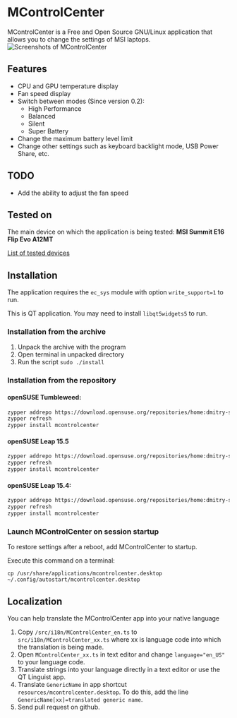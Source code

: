 # MControlCenter

MControlCenter is a Free and Open Source GNU/Linux application that allows you to change the settings of MSI laptops.
![Screenshots of MControlCenter](https://user-images.githubusercontent.com/12676622/195147148-398b6cb5-6907-4a54-a8d8-e2386b7650fe.png)

## Features

 - CPU and GPU temperature display
 - Fan speed display
 - Switch between modes (Since version 0.2):
   - High Performance
   - Balanced
   - Silent
   - Super Battery
 - Change the maximum battery level limit
 - Change other settings such as keyboard backlight mode, USB Power Share, etc.

## TODO

 - Add the ability to adjust the fan speed

## Tested on

The main device on which the application is being tested: **MSI Summit E16 Flip Evo A12MT**

[List of tested devices](/docs/tested_devices.md)


## Installation

The application requires the `ec_sys` module with option `write_support=1` to run.

This is QT application. You may need to install `libqt5widgets5` to run.

### Installation from the archive

1. Unpack the archive with the program
2. Open terminal in unpacked directory
3. Run the script `sudo ./install`

### Installation from the repository

#### openSUSE Tumbleweed:

```sh
zypper addrepo https://download.opensuse.org/repositories/home:dmitry-s/openSUSE_Tumbleweed/home:dmitry-s.repo
zypper refresh
zypper install mcontrolcenter
```

#### openSUSE Leap 15.5

```sh
zypper addrepo https://download.opensuse.org/repositories/home:dmitry-s/openSUSE_Leap_15.5/home:dmitry-s.repo
zypper refresh
zypper install mcontrolcenter
```

#### openSUSE Leap 15.4:

```sh
zypper addrepo https://download.opensuse.org/repositories/home:dmitry-s/15.4/home:dmitry-s.repo
zypper refresh
zypper install mcontrolcenter
```

### Launch MControlCenter on session startup

To restore settings after a reboot, add MControlCenter to startup.

Execute this command on a terminal:

`cp /usr/share/applications/mcontrolcenter.desktop ~/.config/autostart/mcontrolcenter.desktop`

## Localization

You can help translate the MControlCenter app into your native language

1. Copy `/src/i18n/MControlCenter_en.ts` to `src/i18n/MControlCenter_xx.ts` where xx is language code into which the translation is being made.
2. Open `MControlCenter_xx.ts` in text editor and change `language="en_US"` to your language code.
3. Translate strings into your language directly in a text editor or use the QT Linguist app.
4. Translate `GenericName` in app shortcut `resources/mcontrolcenter.desktop`. To do this, add the line `GenericName[xx]=translated generic name`.
5. Send pull request on github.
